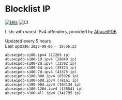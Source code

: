 # Blocklist IP

[![Hits](https://hits.seeyoufarm.com/api/count/incr/badge.svg?url=https%3A%2F%2Fgithub.com%2Fborestad%2Fblocklist-ip%2F&count_bg=%2379C83D&title_bg=%23555555&icon=&icon_color=%23E7E7E7&title=hits&edge_flat=false)](https://hits.seeyoufarm.com)  ![CI](https://img.shields.io/github/workflow/status/borestad/blocklist-ip/CI?style=flat-square)

Lists with worst IPv4 offenders, provided by [AbuseIPDB](https://www.abuseipdb.com/)

<!-- FOOTER-PLACEHOLDER -->
Updated every 5 hours<br>
Last update: `2023-08-06 - 10:06:23`
```
abuseipdb-s100.ipv4 (17209 ip)
abuseipdb-s100-1d.ipv4 (28848 ip)
abuseipdb-s100-2d.ipv4 (32592 ip)
abuseipdb-s100-3d.ipv4 (35324 ip)
abuseipdb-s100-7d.ipv4 (43375 ip)
abuseipdb-s100-30d.ipv4 (65926 ip)
abuseipdb-s100-60d.ipv4 (78161 ip)
abuseipdb-s100-90d.ipv4 (104134 ip)
abuseipdb-s100-120d.ipv4 (158541 ip)
abuseipdb-s100-all.ipv4 (341795 ip)
```
